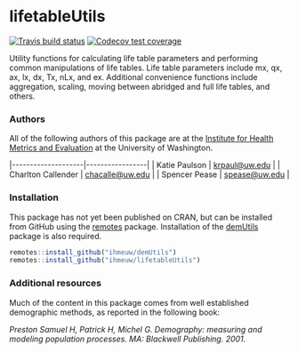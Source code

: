 # lifetableUtils

<!-- badges: start -->
[![Travis build status](https://travis-ci.com/ihmeuw/lifetableUtils.svg?branch=master)](https://travis-ci.com/ihmeuw/lifetableUtils)
[![Codecov test coverage](https://codecov.io/gh/ihmeuw/lifetableUtils/branch/master/graph/badge.svg)](https://codecov.io/gh/ihmeuw/lifetableUtils?branch=master)
<!-- badges: end -->

Utility functions for calculating life table parameters and performing common
manipulations of life tables. Life table parameters include mx, qx, ax, lx, dx,
Tx, nLx, and ex. Additional convenience functions include aggregation, scaling,
moving between abridged and full life tables, and others.

### Authors

All of the following authors of this package are at the [Institute for Health
Metrics and Evaluation](http://www.healthdata.org/) at the University of
Washington.

|--------------------|-----------------|
| Katie Paulson      | krpaul@uw.edu   |
| Charlton Callender | chacalle@uw.edu |
| Spencer Pease      | spease@uw.edu   |

### Installation

This package has not yet been published on CRAN, but can be installed from
GitHub using the [remotes](https://remotes.r-lib.org/) package. Installation of
the [demUtils](https://github.com/ihmeuw/demUtils) package is also required.

```r
remotes::install_github("ihmeuw/demUtils")
remotes::install_github("ihmeuw/lifetableUtils")
```

### Additional resources

Much of the content in this package comes from well established demographic
methods, as reported in the following book:

*Preston Samuel H, Patrick H, Michel G. Demography: measuring and modeling
population processes. MA: Blackwell Publishing. 2001.*
